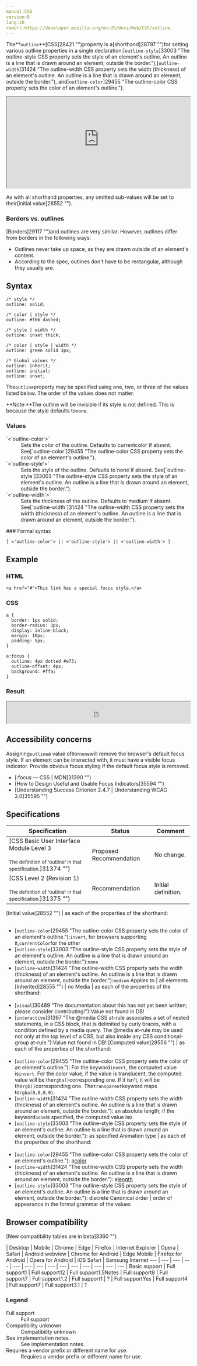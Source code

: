 ```yaml
---
manual:CSS
version:0
lang:zh
rawUrl:https://developer.mozilla.org/en-US/docs/Web/CSS/outline
---
```






The**`outline`**[CSS]28421 "")property is a[shorthand]28797 "")for setting various outline properties in a single declaration:[`outline-style`]33003 "The outline-style CSS property sets the style of an element's outline. An outline is a line that is drawn around an element, outside the border."),[`outline-width`]31424 "The outline-width CSS property sets the width (thickness) of an element's outline. An outline is a line that is drawn around an element, outside the border."), and[`outline-color`]29455 "The outline-color CSS property sets the color of an element's outline.").

<iframe src='https://interactive-examples.mdn.mozilla.net/pages/css/outline.html' width='100%' height='250'></iframe>


As with all shorthand properties, any omitted sub-values will be set to their[initial value]28552 "").


### Borders vs. outlines<a name="Borders_vs._outlines"></a>


[Borders]29117 "")and outlines are very similar. However, outlines differ from borders in the following ways:


* Outlines never take up space, as they are drawn outside of an element&#39;s content.
* According to the spec, outlines don&#39;t have to be rectangular, although they usually are.

## Syntax<a name="Syntax"></a>

```
/* style */
outline: solid;

/* color | style */
outline: #f66 dashed;

/* style | width */
outline: inset thick;

/* color | style | width */
outline: green solid 3px;

/* Global values */
outline: inherit;
outline: initial;
outline: unset;
```


The`outline`property may be specified using one, two, or three of the values listed below. The order of the values does not matter.



**Note:**The outline will be invisible if its style is not defined. This is because the style defaults to`none`.



### Values<a name="Values_2"></a>
<dl><dt id=''>`<'outline-color'>`</dt><dd>Sets the color of the outline. Defaults to`currentcolor`if absent. See[`outline-color`]29455 "The outline-color CSS property sets the color of an element's outline.").</dd><dt id=''>`<'outline-style'>`</dt><dd>Sets the style of the outline. Defaults to`none`if absent. See[`outline-style`]33003 "The outline-style CSS property sets the style of an element's outline. An outline is a line that is drawn around an element, outside the border.").</dd><dt id=''>`<'outline-width'>`</dt><dd>Sets the thickness of the outline. Defaults to`medium`if absent. See[`outline-width`]31424 "The outline-width CSS property sets the width (thickness) of an element's outline. An outline is a line that is drawn around an element, outside the border.").</dd></dl>
### Formal syntax<a name="Formal_syntax"></a>

```
[ <'outline-color'> || <'outline-style'> || <'outline-width'> ]
```

## Example<a name="Example"></a>

### HTML<a name="HTML"></a>

```
<a href="#">This link has a special focus style.</a>
```

### CSS<a name="CSS"></a>

```
a {
  border: 1px solid;
  border-radius: 3px;
  display: inline-block;
  margin: 10px;
  padding: 5px;
}

a:focus {
  outline: 4px dotted #e73;
  outline-offset: 4px;
  background: #ffa;
}
```

### Result<a name="Result"></a>


<iframe src='https://mdn.mozillademos.org/en-US/docs/Web/CSS/outline$samples/Example?revision=1374674' width='100%' height='60'></iframe>



## Accessibility concerns<a name="Accessibility_concerns"></a>


Assigning`outline`a value of`0`or`none`will remove the browser&#39;s default focus style. If an element can be interacted with, it must have a visible focus indicator. Provide obvious focus styling if the default focus style is removed.


* [:focus — CSS | MDN]31390 "")
* [How to Design Useful and Usable Focus Indicators]35594 "")
* [Understanding Success Criterion 2.4.7 | Understanding WCAG 2.0]35595 "")

## Specifications<a name="Specifications"></a>

Specification | Status | Comment 
 ---  |  ---  |  ---  | 
[CSS Basic User Interface Module Level 3<br></br><small>The definition of &#39;outline&#39; in that specification.</small>]31374 "") | Proposed Recommendation | No change. 
[CSS Level 2 (Revision 1)<br></br><small>The definition of &#39;outline&#39; in that specification.</small>]31375 "") | Recommendation | Initial definition. 


[Initial value]28552 "") | as each of the properties of the shorthand:<br></br>
* [`outline-color`]29455 "The outline-color CSS property sets the color of an element's outline."):`invert`, for browsers supporting it,`currentColor`for the other
* [`outline-style`]33003 "The outline-style CSS property sets the style of an element's outline. An outline is a line that is drawn around an element, outside the border."):`none`
* [`outline-width`]31424 "The outline-width CSS property sets the width (thickness) of an element's outline. An outline is a line that is drawn around an element, outside the border."):`medium` 
Applies to | all elements 
[Inherited]28555 "") | no 
Media | as each of the properties of the shorthand:<br></br>
* [`visual`]30489 "The documentation about this has not yet been written; please consider contributing!"):Value not found in DB!
* [`interactive`]31397 "The @media CSS at-rule associates a set of nested statements, in a CSS block, that is delimited by curly braces, with a condition defined by a media query. The @media at-rule may be used not only at the top level of a CSS, but also inside any CSS conditional-group at-rule."):Value not found in DB! 
[Computed value]28556 "") | as each of the properties of the shorthand:<br></br>
* [`outline-color`]29455 "The outline-color CSS property sets the color of an element's outline."): For the keyword`invert`, the computed value is`invert`. For the color value, if the value is translucent, the computed value will be the`rgba()`corresponding one. If it isn&#39;t, it will be the`rgb()`corresponding one. The`transparent`keyword maps to`rgba(0,0,0,0)`.
* [`outline-width`]31424 "The outline-width CSS property sets the width (thickness) of an element's outline. An outline is a line that is drawn around an element, outside the border."): an absolute length; if the keyword`none`is specified, the computed value is`0`
* [`outline-style`]33003 "The outline-style CSS property sets the style of an element's outline. An outline is a line that is drawn around an element, outside the border."): as specified 
Animation type | as each of the properties of the shorthand:<br></br>
* [`outline-color`]29455 "The outline-color CSS property sets the color of an element's outline."): a[color](%4569#Interpolation "Values of the <color> CSS data type are interpolated on each of their red, green, blue components, each handled as a real, floating-point number. Note that interpolation of colors happens in the alpha-premultiplied sRGBA color space to prevent unexpected grey colors to appear.")
* [`outline-width`]31424 "The outline-width CSS property sets the width (thickness) of an element's outline. An outline is a line that is drawn around an element, outside the border."): a[length](%4561#Interpolation "Values of the <length> CSS data type are interpolated as real, floating-point numbers.")
* [`outline-style`]33003 "The outline-style CSS property sets the style of an element's outline. An outline is a line that is drawn around an element, outside the border."): discrete 
Canonical order | order of appearance in the formal grammar of the values 



## Browser compatibility<a name="Browser_compatibility"></a>
[New compatibility tables are in beta<i></i>]3360 "")

 | <abbr>Desktop<i></i></abbr> | <abbr>Mobile<i></i></abbr> 
 | <abbr>Chrome<i></i></abbr> | <abbr>Edge<i></i></abbr> | <abbr>Firefox<i></i></abbr> | <abbr>Internet Explorer<i></i></abbr> | <abbr>Opera<i></i></abbr> | <abbr>Safari<i></i></abbr> | <abbr>Android webview<i></i></abbr> | <abbr>Chrome for Android<i></i></abbr> | <abbr>Edge Mobile<i></i></abbr> | <abbr>Firefox for Android<i></i></abbr> | <abbr>Opera for Android<i></i></abbr> | <abbr>iOS Safari<i></i></abbr> | <abbr>Samsung Internet<i></i></abbr> 
 ---  |  ---  |  ---  |  ---  |  ---  |  ---  |  ---  |  ---  |  ---  |  ---  |  ---  |  ---  |  ---  |  ---  | 
Basic support | <abbr>Full support</abbr>1 | <abbr>Full support</abbr>12 | <abbr>Full support</abbr>1.5<abbr>Notes<i></i></abbr> | <abbr>Full support</abbr>8 | <abbr>Full support</abbr>7 | <abbr>Full support</abbr>1.2 | <abbr>Full support</abbr>1 | <abbr>?</abbr> | <abbr>Full support</abbr>Yes | <abbr>Full support</abbr>4 | <abbr>Full support</abbr>7 | <abbr>Full support</abbr>3.1 | <abbr>?</abbr> 


### Legend<a name="Legend"></a>
<dl><dt id=''><abbr>Full support</abbr></dt><dd>Full support</dd><dt id=''><abbr>Compatibility unknown</abbr></dt><dd>Compatibility unknown</dd><dt id=''><abbr>See implementation notes.<i></i></abbr></dt><dd>See implementation notes.</dd><dt id=''><abbr>Requires a vendor prefix or different name for use.<i></i></abbr></dt><dd>Requires a vendor prefix or different name for use.</dd></dl>




